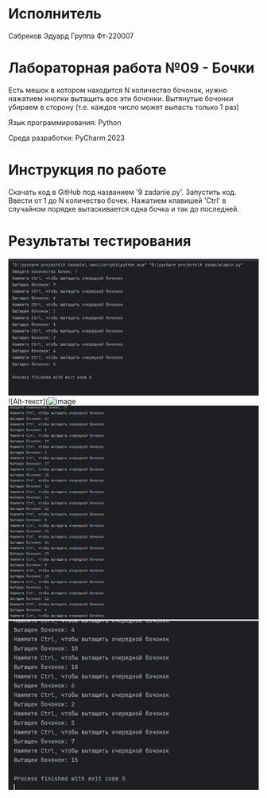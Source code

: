 # Исполнитель
Сабреков Эдуард
Группа Фт-220007

# Лабораторная работа №09 - Бочки
Есть мешок в котором находится N количество бочонок, нужно нажатием кнопки вытащить все эти бочонки. Вытянутые бочонки убираем в сторону (т.е. каждое число может выпасть только 1 раз)

Язык программирования: Python

Среда разработки: PyCharm 2023

# Инструкция по работе
Скачать код в GitHub под названием '9 zadanie.py'. Запустить код. Ввести от 1 до N количество бочек. Нажатием клавишей 'Ctrl' в случайном порядке вытаскивается одна бочка и так до последней.
# Результаты тестирования
![Alt-текст](https://github.com/EduardSabr/rabota09/blob/main/1%20%D1%84%D0%BE%D1%82%D0%BE.jpg?raw=true)
![Alt-текст](![image](https://github.com/EduardSabr/rabota09/assets/146577127/1ddb1e7a-c5f3-497c-9725-bc94f9db57b2)
![Alt-текст](https://github.com/EduardSabr/rabota09/blob/main/3%20%D1%84%D0%BE%D1%82%D0%BE.jpg?raw=true)
![Alt-текст](https://github.com/EduardSabr/rabota09/blob/main/4%20%D1%84%D0%BE%D1%82%D0%BE.jpg?raw=true)
